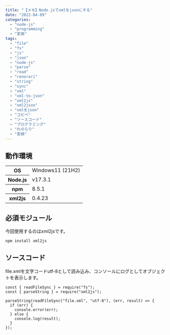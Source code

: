 ```yaml
---
title: "【メモ】Node.jsでxmlをjsonにする"
date: "2022-04-09"
categories:
  - "node-js"
  - "programming"
  - "変換"
tags:
  - "file"
  - "fs"
  - "js"
  - "json"
  - "node-js"
  - "parse"
  - "read"
  - "renorari"
  - "string"
  - "sync"
  - "xml"
  - "xml-to-json"
  - "xml2js"
  - "xml2json"
  - "xmlをjson"
  - "コピペ"
  - "ソースコード"
  - "プログラミング"
  - "れのらり"
  - "変換"
---
```


## 動作環境

<table><tbody><tr><th>OS</th><td>Windows11 (21H2)</td></tr><tr><th>Node.js</th><td>v17.3.1</td></tr><tr><th>npm</th><td>8.5.1</td></tr><tr><th>xml2js</th><td>0.4.23</td></tr></tbody></table>

## 必須モジュール

今回使用するのはxml2jsです。

```
npm install xml2js
```

## ソースコード

file.xmlを文字コードutf-8として読み込み、コンソールにログとしてオブジェクトを表示します。

```
const { readFileSync } = require("fs");
const { parseString } = require("xml2js");

parseString(readFileSync("file.xml", "utf-8"), (err, result) => {
  if (err) {
    console.error(err);
  } else {
    console.log(result);
  }
});
```
